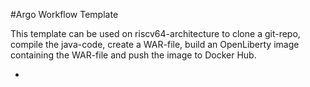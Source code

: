 #Argo Workflow Template

This template can be used on riscv64-architecture to clone a git-repo, compile the java-code, create a WAR-file, build an OpenLiberty image containing the WAR-file and push the image to Docker Hub.

- 
